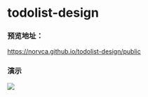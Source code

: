 # todolist-design

### 预览地址：

https://norvca.github.io/todolist-design/public



### 演示

![](https://raw.githubusercontent.com/norvca/pics/master/todolist-design-1.gif)



